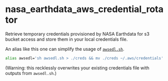 # nasa_earthdata_aws_credential_rotator
Retrieve temporary credentials provisioned by NASA Earthdata for s3 bucket access and store them in your local credentials file.

An alias like this one can simplify the usage of [`awsedl.sh`](awsedl.sh).

```bash
alias awsedl='sh awsedl.sh > ./creds && mv ./creds ~/.aws/credentials'
```

(Warning: this recklessly overwrites your existing credentials file with outputs from `awsedl.sh`.)
